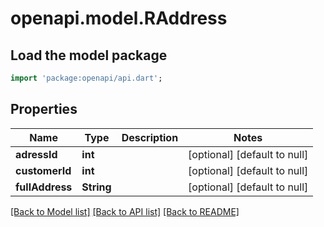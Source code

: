 # openapi.model.RAddress

## Load the model package
```dart
import 'package:openapi/api.dart';
```

## Properties
Name | Type | Description | Notes
------------ | ------------- | ------------- | -------------
**adressId** | **int** |  | [optional] [default to null]
**customerId** | **int** |  | [optional] [default to null]
**fullAddress** | **String** |  | [optional] [default to null]

[[Back to Model list]](../README.md#documentation-for-models) [[Back to API list]](../README.md#documentation-for-api-endpoints) [[Back to README]](../README.md)


